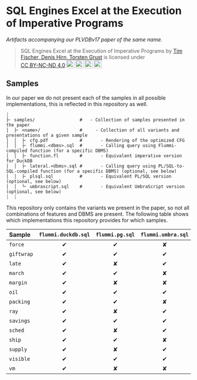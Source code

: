 # SQL Engines Excel at the Execution of Imperative Programs

_Artifacts accompanying our PLVDBv17 paper of the same name._

> <p xmlns:cc="http://creativecommons.org/ns#" xmlns:dct="http://purl.org/dc/terms/"><span property="dct:title">SQL Engines Excel at the Execution of Imperative Programs</span> by <a rel="cc:attributionURL dct:creator" property="cc:attributionName" href="https://db.cs.uni-tuebingen.de/">Tim Fischer, Denis Hirn, Torsten Grust</a> is licensed under <a href="http://creativecommons.org/licenses/by-nc-nd/4.0/?ref=chooser-v1" target="_blank" rel="license noopener noreferrer" style="display:inline-block;">CC BY-NC-ND 4.0<img style="height:22px!important;margin-left:3px;vertical-align:text-bottom;" src="https://mirrors.creativecommons.org/presskit/icons/cc.svg?ref=chooser-v1"><img style="height:22px!important;margin-left:3px;vertical-align:text-bottom;" src="https://mirrors.creativecommons.org/presskit/icons/by.svg?ref=chooser-v1"><img style="height:22px!important;margin-left:3px;vertical-align:text-bottom;" src="https://mirrors.creativecommons.org/presskit/icons/nc.svg?ref=chooser-v1"><img style="height:22px!important;margin-left:3px;vertical-align:text-bottom;" src="https://mirrors.creativecommons.org/presskit/icons/nd.svg?ref=chooser-v1"></a></p>

## Samples

In our paper we do not present each of the samples in all possible implementations, this is reflected in this repository as well.

```
┊
├╴ samples/                 #   - Collection of samples presented in the paper
│  ├╴ <name>/               #     - Collection of all variants and presentations of a given sample
│  │  ├╴ cfg.pdf            #       - Rendering of the optimized CFG
│  │  ├╴ flummi.<dbms>.sql  #       - Calling query using Flummi-compiled function (for a specific DBMS)
│  │  ├╴ function.fl        #       - Equivalent imperative version for DuckDB
│  │  ├╴ lateral.<dbms>.sql #       - Calling query using PL/SQL-to-SQL-compiled function (for a specific DBMS) (optional, see below)
│  │  ├╴ plsql.sql          #       - Equivalent PL/SQL version (optional, see below)
│  │  └╴ umbrascript.sql    #       - Equivalent UmbraScript version (optional, see below)
┊  ┊
```

This repository only contains the variants we present in the paper, so not all combinations of features and DBMS are present. The following table shows which implementations this repository provides for which samples.

| Sample     | `flummi.duckdb.sql` | `flummi.pg.sql` | `flummi.umbra.sql` | `lateral.duckdb.sql` | `lateral.pg.sql` | `plsql.sql` | `umbrascript.sql` |
| :--------- | :-----------------: | :-------------: | :----------------: | :------------------: | :--------------: | :---------: | :---------------: |
| `force`    |          ✔︎          |        ✔︎        |         ✘          |          ✘           |        ✘         |      ✘      |         ✘         |
| `giftwrap` |          ✔︎          |        ✔︎        |         ✔︎          |          ✔︎           |        ✔︎         |      ✔︎      |         ✔︎         |
| `late`     |          ✔︎          |        ✘        |         ✔︎          |          ✘           |        ✘         |      ✘      |         ✔︎         |
| `march`    |          ✔︎          |        ✔︎        |         ✘          |          ✘           |        ✘         |      ✘      |         ✘         |
| `margin`   |          ✔︎          |        ✘        |         ✘          |          ✘           |        ✘         |      ✘      |         ✔︎         |
| `oil`      |          ✔︎          |        ✔︎        |         ✔︎          |          ✔︎           |        ✔︎         |      ✔︎      |         ✘         |
| `packing`  |          ✔︎          |        ✔︎        |         ✘          |          ✔︎           |        ✔︎         |      ✔︎      |         ✔︎         |
| `ray`      |          ✔︎          |        ✘        |         ✔︎          |          ✘           |        ✘         |      ✘      |         ✘         |
| `savings`  |          ✔︎          |        ✔︎        |         ✔︎          |          ✘           |        ✘         |      ✘      |         ✘         |
| `sched`    |          ✔︎          |        ✘        |         ✔︎          |          ✘           |        ✘         |      ✘      |         ✘         |
| `ship`     |          ✔︎          |        ✔︎        |         ✘          |          ✔︎           |        ✔︎         |      ✔︎      |         ✘         |
| `supply`   |          ✔︎          |        ✘        |         ✔︎          |          ✘           |        ✘         |      ✘      |         ✔︎         |
| `visible`  |          ✔︎          |        ✔︎        |         ✔︎          |          ✘           |        ✘         |      ✘      |         ✔︎         |
| `vm`       |          ✔︎          |        ✘        |         ✘          |          ✘           |        ✘         |      ✘      |         ✘         |
